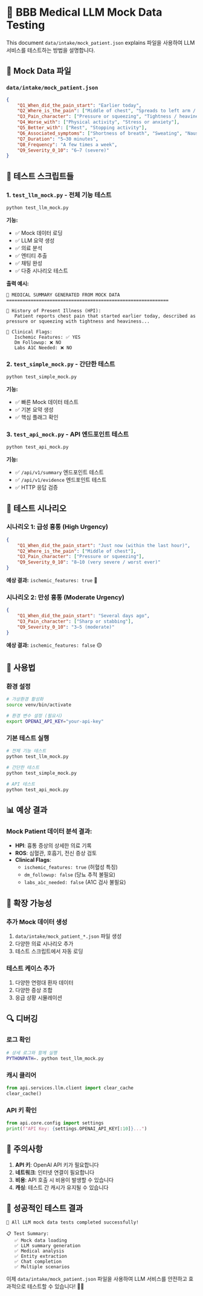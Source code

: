 # 🏥 BBB Medical LLM Mock Data Testing

This document `data/intake/mock_patient.json` explains 파일을 사용하여 LLM 서비스를 테스트하는 방법을 설명합니다.

## 📁 Mock Data 파일

### `data/intake/mock_patient.json`
```json
{
    "Q1_When_did_the_pain_start": "Earlier today",
    "Q2_Where_is_the_pain": ["Middle of chest", "Spreads to left arm / jaw / neck / back"],
    "Q3_Pain_character": ["Pressure or squeezing", "Tightness / heaviness"],
    "Q4_Worse_with": ["Physical activity", "Stress or anxiety"],
    "Q5_Better_with": ["Rest", "Stopping activity"],
    "Q6_Associated_symptoms": ["Shortness of breath", "Sweating", "Nausea or vomiting"],
    "Q7_Duration": "5–30 minutes",
    "Q8_Frequency": "A few times a week",
    "Q9_Severity_0_10": "6–7 (severe)"
}
```

## 🧪 테스트 스크립트들

### 1. `test_llm_mock.py` - 전체 기능 테스트
```bash
python test_llm_mock.py
```

**기능:**
- ✅ Mock 데이터 로딩
- ✅ LLM 요약 생성
- ✅ 의료 분석
- ✅ 엔티티 추출
- ✅ 채팅 완성
- ✅ 다중 시나리오 테스트

**출력 예시:**
```
🏥 MEDICAL SUMMARY GENERATED FROM MOCK DATA
============================================================

📝 History of Present Illness (HPI):
   Patient reports chest pain that started earlier today, described as pressure or squeezing with tightness and heaviness...

🚩 Clinical Flags:
   Ischemic Features: ✅ YES
   Dm Followup: ❌ NO
   Labs A1C Needed: ❌ NO
```

### 2. `test_simple_mock.py` - 간단한 테스트
```bash
python test_simple_mock.py
```

**기능:**
- ✅ 빠른 Mock 데이터 테스트
- ✅ 기본 요약 생성
- ✅ 핵심 플래그 확인

### 3. `test_api_mock.py` - API 엔드포인트 테스트
```bash
python test_api_mock.py
```

**기능:**
- ✅ `/api/v1/summary` 엔드포인트 테스트
- ✅ `/api/v1/evidence` 엔드포인트 테스트
- ✅ HTTP 응답 검증

## 🎯 테스트 시나리오

### 시나리오 1: 급성 흉통 (High Urgency)
```json
{
    "Q1_When_did_the_pain_start": "Just now (within the last hour)",
    "Q2_Where_is_the_pain": ["Middle of chest"],
    "Q3_Pain_character": ["Pressure or squeezing"],
    "Q9_Severity_0_10": "8–10 (very severe / worst ever)"
}
```
**예상 결과:** `ischemic_features: true` 🚨

### 시나리오 2: 만성 흉통 (Moderate Urgency)
```json
{
    "Q1_When_did_the_pain_start": "Several days ago",
    "Q3_Pain_character": ["Sharp or stabbing"],
    "Q9_Severity_0_10": "3–5 (moderate)"
}
```
**예상 결과:** `ischemic_features: false` 🟡

## 🔧 사용법

### 환경 설정
```bash
# 가상환경 활성화
source venv/bin/activate

# 환경 변수 설정 (필요시)
export OPENAI_API_KEY="your-api-key"
```

### 기본 테스트 실행
```bash
# 전체 기능 테스트
python test_llm_mock.py

# 간단한 테스트
python test_simple_mock.py

# API 테스트
python test_api_mock.py
```

## 📊 예상 결과

### Mock Patient 데이터 분석 결과:
- **HPI**: 흉통 증상의 상세한 의료 기록
- **ROS**: 심혈관, 호흡기, 전신 증상 검토
- **Clinical Flags**:
  - `ischemic_features: true` (허혈성 특징)
  - `dm_followup: false` (당뇨 추적 불필요)
  - `labs_a1c_needed: false` (A1C 검사 불필요)

## 🚀 확장 가능성

### 추가 Mock 데이터 생성
1. `data/intake/mock_patient_*.json` 파일 생성
2. 다양한 의료 시나리오 추가
3. 테스트 스크립트에서 자동 로딩

### 테스트 케이스 추가
1. 다양한 연령대 환자 데이터
2. 다양한 증상 조합
3. 응급 상황 시뮬레이션

## 🔍 디버깅

### 로그 확인
```bash
# 상세 로그와 함께 실행
PYTHONPATH=. python test_llm_mock.py
```

### 캐시 클리어
```python
from api.services.llm.client import clear_cache
clear_cache()
```

### API 키 확인
```python
from api.core.config import settings
print(f"API Key: {settings.OPENAI_API_KEY[:10]}...")
```

## 📝 주의사항

1. **API 키**: OpenAI API 키가 필요합니다
2. **네트워크**: 인터넷 연결이 필요합니다
3. **비용**: API 호출 시 비용이 발생할 수 있습니다
4. **캐싱**: 테스트 간 캐시가 유지될 수 있습니다

## 🎉 성공적인 테스트 결과

```
🎉 All LLM mock data tests completed successfully!

📋 Test Summary:
   ✅ Mock data loading
   ✅ LLM summary generation
   ✅ Medical analysis
   ✅ Entity extraction
   ✅ Chat completion
   ✅ Multiple scenarios
```

이제 `data/intake/mock_patient.json` 파일을 사용하여 LLM 서비스를 안전하고 효과적으로 테스트할 수 있습니다! 🏥✨
